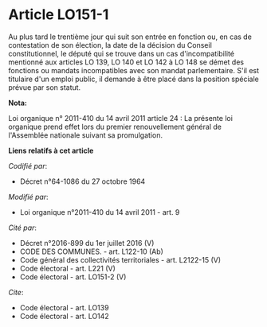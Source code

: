 # Article LO151-1

Au plus tard le trentième jour qui suit son entrée en fonction ou, en cas de contestation de son élection, la date de la
décision du Conseil constitutionnel, le député qui se trouve dans un cas d'incompatibilité mentionné aux articles LO 139, LO
140 et LO 142 à LO 148 se démet des fonctions ou mandats incompatibles avec son mandat parlementaire. S'il est titulaire d'un
emploi public, il demande à être placé dans la position spéciale prévue par son statut.

**Nota:**

Loi organique n° 2011-410 du 14 avril 2011 article 24 : La présente loi organique prend effet lors du premier renouvellement
général de l'Assemblée nationale suivant sa promulgation.

**Liens relatifs à cet article**

_Codifié par_:

  - Décret n°64-1086 du 27 octobre 1964

_Modifié par_:

  - Loi organique n°2011-410 du 14 avril 2011 - art. 9

_Cité par_:

  - Décret n°2016-899 du 1er juillet 2016 (V)
  - CODE DES COMMUNES. - art. L122-10 (Ab)
  - Code général des collectivités territoriales - art. L2122-15 (V)
  - Code électoral - art. L221 (V)
  - Code électoral - art. LO151-2 (V)

_Cite_:

  - Code électoral - art. LO139
  - Code électoral - art. LO142
